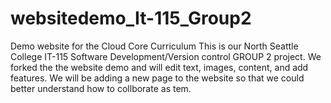 # websitedemo_It-115_Group2
Demo website for the Cloud Core Curriculum
This is our North Seattle College IT-115 Software Development/Version control GROUP 2 project. 
We forked the the website demo and will edit text, images, content, and add features.
We will be adding a new page to the website so that we could better understand how to collborate as tem. 
